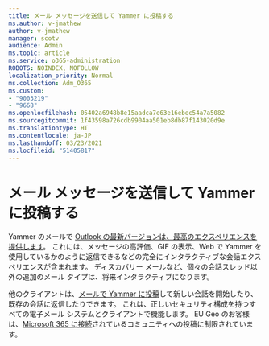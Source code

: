 ```yaml
---
title: メール メッセージを送信して Yammer に投稿する
ms.author: v-jmathew
author: v-jmathew
manager: scotv
audience: Admin
ms.topic: article
ms.service: o365-administration
ROBOTS: NOINDEX, NOFOLLOW
localization_priority: Normal
ms.collection: Adm_O365
ms.custom:
- "9003219"
- "9668"
ms.openlocfilehash: 05402a6948b8e15aadca7e63e16ebec54a7a5082
ms.sourcegitcommit: 1f43598a726cdb9904aa501eb8db87f143020d9e
ms.translationtype: HT
ms.contentlocale: ja-JP
ms.lasthandoff: 03/23/2021
ms.locfileid: "51405817"
---
```

# <a name="post-to-yammer-by-sending-an-email-message"></a>メール メッセージを送信して Yammer に投稿する

Yammer のメールで [Outlook の最新バージョンは、最高のエクスペリエンスを提供します](https://support.microsoft.com/office/work-with-yammer-from-outlook-fd695485-225b-410f-b24a-17f971b46b25)。 これには、メッセージの高評価、GIF の表示、Web で Yammer を使用しているかのように返信できるなどの完全にインタラクティブな会話エクスペリエンスが含まれます。 ディスカバリー メールなど、個々の会話スレッド以外の追加のメール タイプは、将来インタラクティブになります。

他のクライアントは、[メールで Yammer に投稿](https://support.microsoft.com/office/new-yammer-post-to-yammer-by-sending-an-email-message-830e6825-56f6-4169-a6b9-1b3ca0cdad4d)して新しい会話を開始したり、既存の会話に返信したりできます。 これは、正しいセキュリティ構成を持つすべての電子メール システムとクライアントで機能します。 EU Geo のお客様は、[Microsoft 365 に接続](https://docs.microsoft.com/yammer/manage-yammer-groups/yammer-and-office-365-groups)されているコミュニティへの投稿に制限されています。

